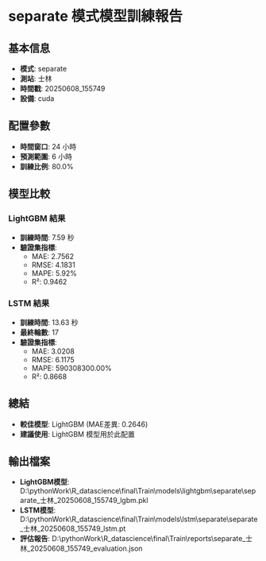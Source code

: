 
# separate 模式模型訓練報告

## 基本信息
- **模式**: separate
- **測站**: 士林
- **時間戳**: 20250608_155749
- **設備**: cuda

## 配置參數
- **時間窗口**: 24 小時
- **預測範圍**: 6 小時
- **訓練比例**: 80.0%

## 模型比較

### LightGBM 結果

- **訓練時間**: 7.59 秒
- **驗證集指標**:
  - MAE: 2.7562
  - RMSE: 4.1831
  - MAPE: 5.92%
  - R²: 0.9462

### LSTM 結果

- **訓練時間**: 13.63 秒
- **最終輪數**: 17
- **驗證集指標**:
  - MAE: 3.0208
  - RMSE: 6.1175
  - MAPE: 590308300.00%
  - R²: 0.8668

## 總結

- **較佳模型**: LightGBM (MAE差異: 0.2646)
- **建議使用**: LightGBM 模型用於此配置


## 輸出檔案
- **LightGBM模型**: D:\pythonWork\R_datascience\final\Train\models\lightgbm\separate\separate_士林_20250608_155749_lgbm.pkl
- **LSTM模型**: D:\pythonWork\R_datascience\final\Train\models\lstm\separate\separate_士林_20250608_155749_lstm.pt
- **評估報告**: D:\pythonWork\R_datascience\final\Train\reports\separate_士林_20250608_155749_evaluation.json
